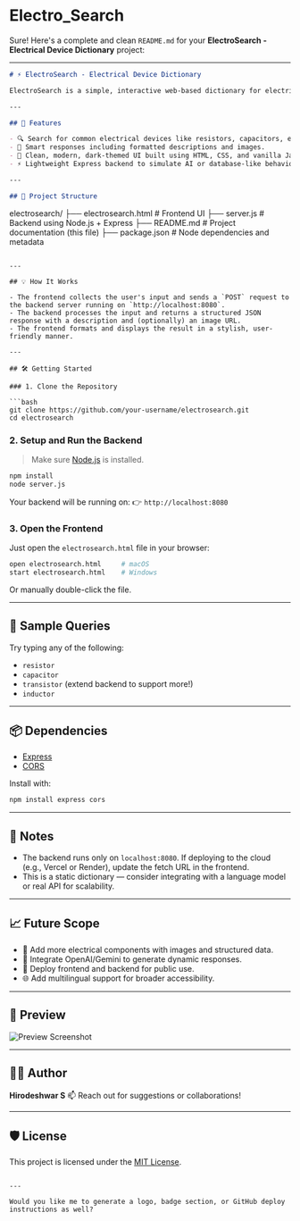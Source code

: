 # Electro_Search
Sure! Here's a complete and clean `README.md` for your **ElectroSearch - Electrical Device Dictionary** project:

---

```markdown
# ⚡ ElectroSearch - Electrical Device Dictionary

ElectroSearch is a simple, interactive web-based dictionary for electrical components. Users can search for any electrical device and get relevant details (including descriptions and images) through a smart interface powered by a local backend.

---

## 🚀 Features

- 🔍 Search for common electrical devices like resistors, capacitors, etc.
- 🧠 Smart responses including formatted descriptions and images.
- 🎨 Clean, modern, dark-themed UI built using HTML, CSS, and vanilla JavaScript.
- ⚡ Lightweight Express backend to simulate AI or database-like behavior.

---

## 📁 Project Structure

```

electrosearch/
├── electrosearch.html        # Frontend UI
├── server.js                 # Backend using Node.js + Express
├── README.md                 # Project documentation (this file)
├── package.json              # Node dependencies and metadata

````

---

## 💡 How It Works

- The frontend collects the user's input and sends a `POST` request to the backend server running on `http://localhost:8080`.
- The backend processes the input and returns a structured JSON response with a description and (optionally) an image URL.
- The frontend formats and displays the result in a stylish, user-friendly manner.

---

## 🛠️ Getting Started

### 1. Clone the Repository

```bash
git clone https://github.com/your-username/electrosearch.git
cd electrosearch
````

### 2. Setup and Run the Backend

> Make sure [Node.js](https://nodejs.org/) is installed.

```bash
npm install
node server.js
```

Your backend will be running on:
👉 `http://localhost:8080`

### 3. Open the Frontend

Just open the `electrosearch.html` file in your browser:

```bash
open electrosearch.html     # macOS
start electrosearch.html    # Windows
```

Or manually double-click the file.

---

## 🔎 Sample Queries

Try typing any of the following:

* `resistor`
* `capacitor`
* `transistor` (extend backend to support more!)
* `inductor`

---

## 📦 Dependencies

* [Express](https://expressjs.com/)
* [CORS](https://www.npmjs.com/package/cors)

Install with:

```bash
npm install express cors
```

---

## 📌 Notes

* The backend runs only on `localhost:8080`. If deploying to the cloud (e.g., Vercel or Render), update the fetch URL in the frontend.
* This is a static dictionary — consider integrating with a language model or real API for scalability.

---

## 📈 Future Scope

* 🔌 Add more electrical components with images and structured data.
* 🤖 Integrate OpenAI/Gemini to generate dynamic responses.
* 📲 Deploy frontend and backend for public use.
* 🌐 Add multilingual support for broader accessibility.

---

## 📸 Preview

![Preview Screenshot](https://cdn-icons-png.flaticon.com/512/1065/1065719.png)

---

## 🧑‍💻 Author

**Hirodeshwar S**
📫 Reach out for suggestions or collaborations!

---

## 🛡️ License

This project is licensed under the [MIT License](LICENSE).

```

---

Would you like me to generate a logo, badge section, or GitHub deploy instructions as well?
```
